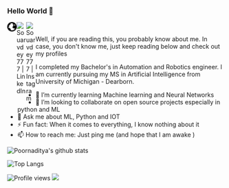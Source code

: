 ### Hello World 👋

[<img align="left" alt="Souarvdey777" width="22px" src="https://raw.githubusercontent.com/iconic/open-iconic/master/svg/globe.svg" />][website]
[<img align="left" alt="Souarvdey777 | LinkedIn" width="22px" src="https://cdn.jsdelivr.net/npm/simple-icons@v3/icons/linkedin.svg" />][linkedin]
[<img align="left" alt="Souarvdey777 | Instagram" width="22px" src="https://cdn.jsdelivr.net/npm/simple-icons@v3/icons/instagram.svg" />][instagram] 
<br/>

Well, if you are reading this, you probably know about me. In case, you don't know me, just keep reading below and check out my profiles


I completed my Bachelor's in Automation and Robotics engineer. I am currently pursuing my MS in Artificial Intelligence from University of Michigan - Dearborn.

<!--
**poornaditya1/poornaditya1** is a ✨ _special_ ✨ repository because its `README.md` (this file) appears on your GitHub profile.

Here are some ideas to get you started:

- 🔭 I’m currently working on ...
- 🌱 I’m currently learning ...
- 👯 I’m looking to collaborate on ...
- 🤔 I’m looking for help with ...
- 💬 Ask me about ...
- 📫 How to reach me: ...
- 😄 Pronouns: ...
- ⚡ Fun fact: ...
-->

- 🌱 I’m currently learning Machine learning and Neural Networks
- 👯 I’m looking to collaborate on open source projects especially in python and ML
- 💬 Ask me about ML, Python and IOT
- ⚡ Fun fact: When it comes to everything, I know nothing about it
- 📫 How to reach me: Just ping me (and hope that I am awake )






![Poornaditya's github stats](https://github-readme-stats.vercel.app/api?username=poornaditya1&show_icons=true&theme=dracula)

![Top Langs](https://github-readme-stats.vercel.app/api/top-langs/?username=poornaditya1)



[website]: https://poornaditya1.github.io/
[instagram]: https://www.instagram.com/the_dystopic_utopian/
[linkedin]: https://www.linkedin.com/in/poornaditya/





![Profile views](https://gpvc.arturio.dev/poornaditya1)  <img src="https://img.shields.io/github/followers/poornaditya1?label=Follow" style=" float:left, margin-right:10px" />

